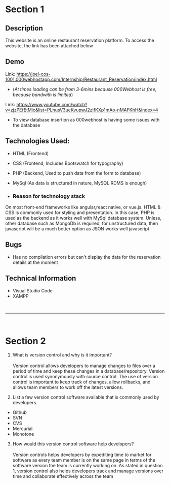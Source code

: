 # Section 1

## Description
This website is an online restaurant reservation platform.
To access the website, the link has been attached below


## Demo
Link: https://joel-cos-1001.000webhostapp.com/Internship/Restaurant_Reservation/index.html
* (*At times loading can be from 3-6mins because 000Webhost is free, because bandwith is limited*)

Link: https://www.youtube.com/watch?v=zjzPEfEtMic&list=PLhusV3ueKvupwJ2zIfKXp1mAo-nMAFKhH&index=4
* To view database insertion as 000webhost is having some issues with the database

## Technologies Used:
* HTML (Frontend)
* CSS (Frontend, Includes Bootswatch for typography)
* PHP (Backend, Used to push data from the form to database)
* MySql (As data is structured in nature, MySQL RDMS is enough)

* ### Reason for technology stack
On most front-end frameworks like angular,react native, or vue.js. HTML & CSS is commonly used for styling and presentation. In this case, PHP is used as the backend as it works well with MySql database system. Unless, other database such as MongoDb is required, for unstructured data, then javascript will be a much better option as JSON works well javascript


## Bugs
* Has no compilation errors but can't display the data for the reservation details at the moment


## Technical Information
* Visual Studio Code
* XAMPP

<br>

------------------------------------------------
<br>

# Section 2

1. What is version control and why is it important?<br><br>
Version control allows developers to manage changes to files over a period of time and keep these changes in a database/repository. Version control is used synonymously with source control. The use of version control is important to keep track of changes, allow rollbacks, and allows team members to work off the latest versions. 

2. List a few version control software available that is commonly used by developers.
 * Github
 * SVN
 * CVS
 * Mercurial
 * Monotone

3. How would this version control software help developers? <br><br>
Version controls helps developers by expediting time to market for software as every team member is on the same page in terms of the software version the team is currently working on. As stated in question 1, version control also helps developers track and manage versions over time and collaborate effectively across the team

